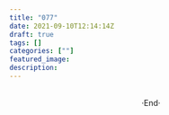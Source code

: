 ```yaml
---
title: "077"
date: 2021-09-10T12:14:14Z
draft: true
tags: []
categories: [""]
featured_image: 
description: 
---
```

<!-- 
![](https://mogeko.github.io/blog-images/r/077/)
{{< spoiler >}}{{< /spoiler >}}
&emsp;&emsp;
plaintext
 -->

<br>

<center>  ·End·  </center>
